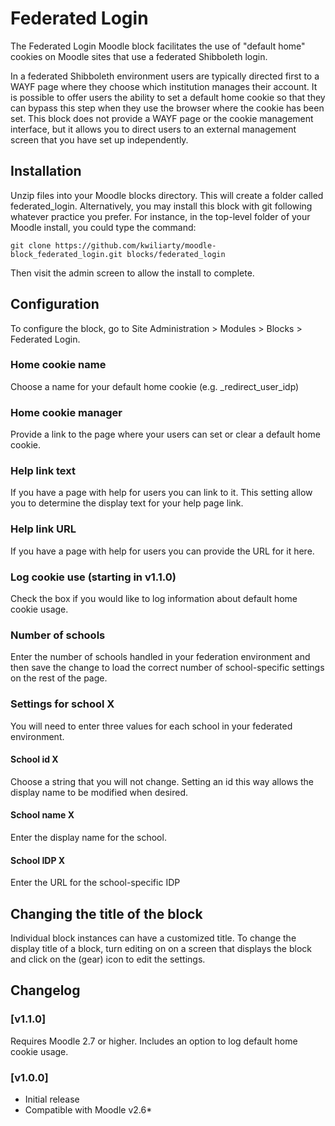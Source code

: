 # Federated Login

The Federated Login Moodle block facilitates the use of "default home" cookies on Moodle sites that use a federated Shibboleth login.

In a federated Shibboleth environment users are typically directed first to a WAYF page where they choose which institution manages their account. It is possible to offer users the ability to set a default home cookie so that they can bypass this step when they use the browser where the cookie has been set. This block does not provide a WAYF page or the cookie management interface, but it allows you to direct users to an external management screen that you have set up independently.

## Installation

Unzip files into your Moodle blocks directory. This will create a folder called federated_login. Alternatively, you may install this block with git following whatever practice you prefer. For instance, in the top-level folder of your Moodle install, you could type the command: 

<pre><code>git clone https://github.com/kwiliarty/moodle-block_federated_login.git blocks/federated_login</code></pre>

Then visit the admin screen to allow the install to complete.

## Configuration ##

To configure the block, go to Site Administration > Modules > Blocks > Federated Login.

### Home cookie name ###

Choose a name for your default home cookie (e.g. _redirect_user_idp)

### Home cookie manager ###

Provide a link to the page where your users can set or clear a default home cookie.

### Help link text ###

If you have a page with help for users you can link to it. This setting allow you to determine the display text for your help page link.

### Help link URL ###

If you have a page with help for users you can provide the URL for it here.

### Log cookie use (starting in v1.1.0) ###

Check the box if you would like to log information about default home cookie usage.

### Number of schools ###

Enter the number of schools handled in your federation environment and then save the change to load the correct number of school-specific settings on the rest of the page.

### Settings for school X ###

You will need to enter three values for each school in your federated environment.

#### School id X ####

Choose a string that you will not change. Setting an id this way allows the display name to be modified when desired.

#### School name X ####

Enter the display name for the school.

#### School IDP X ####

Enter the URL for the school-specific IDP

## Changing the title of the block ##

Individual block instances can have a customized title. To change the display title of a block, turn editing on on a screen that displays the block and click on the (gear) icon to edit the settings.

## Changelog ##

### [v1.1.0] ###

Requires Moodle 2.7 or higher. Includes an option to log default home cookie usage.

### [v1.0.0] ###
* Initial release
* Compatible with Moodle v2.6*
